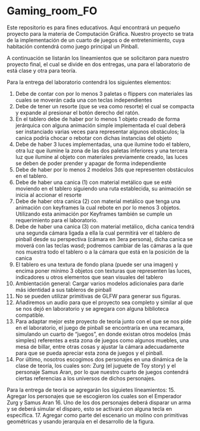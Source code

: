 # Gaming_room_FO
Este repositorio es para fines educativos. Aquí encontrará un pequeño proyecto para la materia de Computación Gráfica. Nuestro proyecto se trata de la implementación de un cuarto de juegos o de entretenimiento, cuya habitación contendrá como juego principal un Pinball. 

A continuación se listarán los lineamientos que se solicitaron para nuestro proyecto final, el cual se divide en dos entregas, una para el laboratorio de está clase y otra para teoría. 

Para la entrega del laboratorio contendrá los siguientes elementos:
1. Debe de contar con por lo menos 3 paletas o flippers con materiales las cuales se moverán cada una con teclas independientes
2. Debe de tener un resorte (que se vea como resorte) el cual se compacta y expande al presionar el botón derecho del ratón.
3. En el tablero debe de haber por lo menos 1 objeto creado de forma jerárquica con alguna animación simple implementada el cual deberá ser instanciado varias veces para representar algunos obstáculos; la canica podría chocar o rebotar con dichas instancias del objeto
4. Debe de haber 3 luces implementadas, una que ilumine todo el tablero, otra luz que ilumine la zona de las dos paletas inferiores y una tercera luz que ilumine al objeto con materiales previamente creado, las luces se deben de poder prender y apagar de forma independiente
5. Debe de haber por lo menos 2 modelos 3ds que representen obstáculos en el tablero.
6. Debe de haber una canica (1) con material metálico que se esté moviendo en el tablero siguiendo una ruta establecida, su animación se inicia al accionar el resorte
7. Debe de haber otra canica (2) con material metálico que tenga una animación con keyframes la cual rebote en por lo menos 3 objetos. Utilizando esta animación por Keyframes también se cumple un requerimiento para el laboratorio.
8. Debe de haber una canica (3) con material metálico, dicha canica tendrá una segunda cámara ligada a ella la cual permitirá ver el tablero de pinball desde su perspectiva (cámara en 3era persona), dicha canica se moverá con las teclas wasd; podremos cambiar de las cámaras a la que nos muestra todo el tablero o a la cámara que está en la posición de la canica
9. El tablero es una textura de fondo plana (puede ser una imagen) y encima poner mínimo 3 objetos con texturas que representen las luces, indicadores u otros elementos que sean visuales del tablero
10. Ambientación general: Cargar varios modelos adicionales para darle más identidad a sus tableros de pinball
11. No se pueden utilizar primitivas de GLFW para generar sus figuras.
12. Añadiremos un audio para que el proyecto sea completo y similar al que se nos dejó en laboratorio y se agregara con alguna biblioteca compatible.
13. Para adaptar mejor este proyecto de teoría junto con el que se nos pide en el laboratorio, el juego de pinball se encontraría en una recamara, simulando un cuarto de “juegos”, en donde existan otros modelos (más simples) referentes a esta zona de juegos como algunos muebles, una mesa de billar, entre otras cosas y ajustar la cámara adecuadamente para que se pueda apreciar esta zona de juegos y el pinball.
14. Por último, nosotros escogimos dos personajes en una dinámica de la clase de teoría, los cuales son: Zurg (el juguete de Toy story) y el personaje Samus Aran, por lo que nuestro cuarto de juegos contendrá ciertas referencias a los universos de dichos personajes. 

Para la entrega de teoría se agregarán los siguietes líneamientos: 
15. Agregar los personajes que se escogieron los cuales son el Emperador Zurg y Samus Aran 
16. Uno de los dos personajes deberá disparar un arma y se deberá simular el disparo, esto se activará con alguna tecla en específica. 
17. Agregar como parte del escenario un molino con primitivas geométricas y usando jerarquía en el desarrollo de la figura. 
